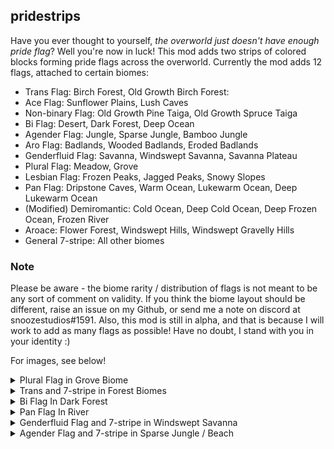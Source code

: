 ## pridestrips

Have you ever thought to yourself, *the overworld just doesn't have enough pride flag*?
Well you're now in luck! This mod adds two strips of colored blocks forming pride flags across the overworld. Currently the mod adds 12 flags, attached to certain biomes:

- Trans Flag: Birch Forest, Old Growth Birch Forest:
- Ace Flag: Sunflower Plains, Lush Caves
- Non-binary Flag: Old Growth Pine Taiga, Old Growth Spruce Taiga
- Bi Flag: Desert, Dark Forest, Deep Ocean
- Agender Flag: Jungle, Sparse Jungle, Bamboo Jungle
- Aro Flag: Badlands, Wooded Badlands, Eroded Badlands
- Genderfluid Flag: Savanna, Windswept Savanna, Savanna Plateau
- Plural Flag: Meadow, Grove
- Lesbian Flag: Frozen Peaks, Jagged Peaks, Snowy Slopes
- Pan Flag: Dripstone Caves, Warm Ocean, Lukewarm Ocean, Deep Lukewarm Ocean
- (Modified) Demiromantic: Cold Ocean, Deep Cold Ocean, Deep Frozen Ocean, Frozen River
- Aroace: Flower Forest, Windswept Hills, Windswept Gravelly Hills
- General 7-stripe: All other biomes

### Note
Please be aware - the biome rarity / distribution of flags is not meant to be any sort of comment on validity. If you think the biome layout should be different, raise an issue on my Github, or send me a note on discord at snoozestudios#1591. Also, this mod is still in alpha, and that is because I will work to add as many flags as possible! Have no doubt, I stand with you in your identity :)

For images, see below!
<details>
<summary>Plural Flag in Grove Biome</summary>

![A picture of the plural flag (from top to bottom - purple, light blue, cyan, black, cyan, light blue, purple) going up and to the right across a hilly landscape.](images/plural.png)
</details>

<details>
<summary>Trans and 7-stripe in Forest Biomes </summary>

![A picture of the trans pride flag (from top to bottom - light blue, pink, white, pink, light blue) to the (upside down) 7 stripe pride flag (from bottom to top - red orange yellow green blue purple) back to the trans pride flag, all across a forested landscape.](images/transpridetrans.png)
</details>

<details>
<summary>Bi Flag In Dark Forest </summary>

![The bi flag (from top to bottom - pink, muted purple, blue) extending across a dark forest biome.](images/bi.png)
</details>

<details>
<summary>Pan Flag In River </summary>

![The pan flag (from top to bottom - pink, white, blue) subtly extending on the ocean floor, below a river.](images/pan.png)
</details>

<details>
<summary>Genderfluid Flag and 7-stripe in Windswept Savanna </summary>

![The genderfluid flag (from top to bottom - pink, white, purple, black, blue) extending across the chaotic hills of a windswept savanna. The 7 stripe pride flag extends in and out of it](images/genderfluid.png)
</details>

<details>
<summary>Agender Flag and 7-stripe in Sparse Jungle / Beach </summary>

![The agender flag (from top to bottom - black, gray, white, light green, white, gray, black) extending across the dotted forestry of a sparse jungle. The 7 stripe pride flag extends ut of it](images/agender.png)
</details>

